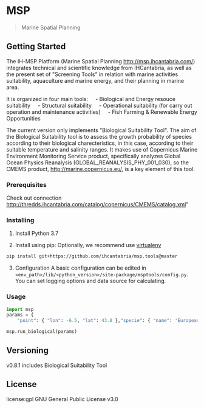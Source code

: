 # MSP

> Marine Spatial Planning

## Getting Started

The IH-MSP Platform (Marine Spatial Planning http://msp.ihcantabria.com/) integrates technical and scientific knowledge from IHCantabria, as well as the present set of "Screening Tools" in relation with marine activities suitability, aquaculture and marine energy, and their planning in marine area.

It is organized in four main tools:
    - Biological and Energy resouce suitability
    - Structural suitability
    - Operational suitability (for carry out operation and maintenance activities)
    - Fish Farming & Renewable Energy Opportunities

The current version only implements "Biological Suitability Tool". The aim of the Biological Suitability tool is to assess the growth probability of species according to their biological charecteristics, in this case, according to their suitable temperature and salinity ranges. It makes use of Copernicus Marine Environment Monitoring Service product, specifically analyzes Global Ocean Physics Reanalysis (GLOBAL_REANALYSIS_PHY_001_030), so the CMEMS product, http://marine.copernicus.eu/, is a key element of this tool.

### Prerequisites

Check out connection http://thredds.ihcantabria.com/catalog/copernicus/CMEMS/catalog.xml"

### Installing

1. Install Python 3.7

2. Install using pip:
   Optionally, we recommend use [virtualenv](https://virtualenv.pypa.io/en/latest/)

```sh
pip install git+https://github.com/ihcantabria/msp.tools@master
```

3. Configuration
   A basic configuration can be edited in `<env_path>/lib/<python_version>/site-package/msptools/config.py`. You can set logging options and data source for calculating.


### Usage

```python
import msp
params = {
    "point": { "lon": -6.5, "lat": 43.8 },"specie": { "name": 'European seabass', "salinity_min": 30, "salinity_max": 40, "temperature_min": 18, "temperature_max": 26 }, "dates": { "ini": '2015-01-01', "end": '2015-03-01' }}

msp.run_biological(params)
```

## Versioning

v0.8.1 includes Biological Suitability Tool

## License

license:gpl GNU General Public License v3.0
